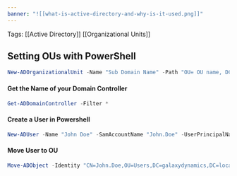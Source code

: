 ```yaml
---
banner: "![[what-is-active-directory-and-why-is-it-used.png]]"
---
```


Tags: [[Active Directory]] [[Organizational Units]] 

## Setting OUs with PowerShell

```PowerShell
New-ADOrganizationalUnit -Name "Sub Domain Name" -Path "OU= OU name, DC= DCName, DC= com or local or net "
```
#### Get the Name of your Domain Controller

```Powershell
Get-ADDomainController -Filter *
```


#### Create a User in Powershell

```PowerShell
New-ADUser -Name "John Doe" -SamAccountName "John.Doe" -UserPrincipalName "John.Doe@galaxydynamics.local" -Path "OU=Users,DC=galaxydynamics,DC=local" -AccountPassword (ConvertTo-SecureString "P@ssw0rd" -AsPlainText -Force) -Enabled $true
```

#### Move User to OU
```PowerShell
Move-ADObject -Identity "CN=John.Doe,OU=Users,DC=galaxydynamics,DC=local" -TargetPath "OU=Developers,OU=IT Department,DC=galaxydynamics,DC=local"
```